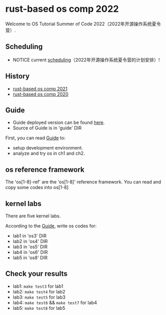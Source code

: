 # rust-based os comp 2022

Welcome to OS Tutorial Summer of Code 2022（2022年开源操作系统夏令营）.
## Scheduling
- NOTICE current [scheduling](./scheduling.md)（2022年开源操作系统夏令营的计划安排）!
## History
- [rust-based os comp 2021](https://github.com/rcore-os/rCore/wiki/os-tutorial-summer-of-code-2021)
- [rust-based os comp 2020](https://github.com/rcore-os/rCore/wiki/os-tutorial-summer-of-code-2020)
## Guide
- Guide deployed version can be found [here](https://LearningOS.github.io/rCore-Tutorial-Guide-2022S/).
- Source of Guide is in 'guide' DIR

First, you can read [Guide](https://LearningOS.github.io/rCore-Tutorial-Guide-2022S/) to:

- setup development environment.
- analyze and try os in ch1 and ch2.


## os reference framework
The 'os[1-8]-ref' are the 'os[1-8]'  reference framework.  You can read and copy some codes into os[1-8]

## kernel labs
There are five kernel labs.

According to the  [Guide](https://LearningOS.github.io/rCore-Tutorial-Guide-2022S/), write os codes for:
- lab1 in 'os3' DIR
- lab2 in 'os4' DIR
- lab3 in 'os5' DIR
- lab4 in 'os6' DIR
- lab5 in 'os8' DIR

## Check your results
- lab1: `make test3` for lab1
- lab2: `make test4`  for lab2 
- lab3: `make test5`  for lab3
- lab4: `make test6`  &&  `make test7` for lab4 
- lab5: `make test8`  for lab5 